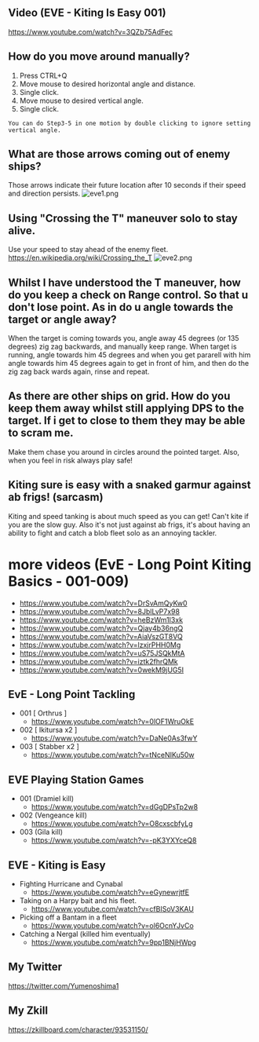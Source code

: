 ## Video (EVE - Kiting Is Easy 001)
https://www.youtube.com/watch?v=3QZb75AdFec

## How do you move around manually?
1) Press CTRL+Q
2) Move mouse to desired horizontal angle and distance.
3) Single click.
4) Move mouse to desired vertical angle.
5) Single click.
```
You can do Step3-5 in one motion by double clicking to ignore setting vertical angle.
```

## What are those arrows coming out of enemy ships?
Those arrows indicate their future location after 10 seconds if their speed and direction persists.
![eve1.png](https://i.imgur.com/tx2RvL8.png)

## Using "Crossing the T" maneuver solo to stay alive.
Use your speed to stay ahead of the enemy fleet.
https://en.wikipedia.org/wiki/Crossing_the_T
![eve2.png](https://i.imgur.com/LZZae8c.png)

## Whilst I have understood the T maneuver, how do you keep a check on Range control. So that u don't lose point. As in do u angle towards the target or angle away? 
When the target is coming towards you, angle away 45 degrees (or 135 degrees) zig zag backwards, and manually keep range. When target is running, angle towards him 45 degrees and when you get pararell with him angle towards him 45 degrees again to get in front of him, and then do the zig zag back wards again, rinse and repeat.

## As there are other ships on grid. How do you keep them away whilst still applying DPS to the target. If i get to close to them they may be able to scram me.
Make them chase you around in circles around the pointed target.  Also, when you feel in risk always play safe!

## Kiting sure is easy with a snaked garmur against ab frigs! (sarcasm)
Kiting and speed tanking is about much speed as you can get! Can't kite if you are the slow guy.
Also it's not just against ab frigs, it's about having an ability to fight and catch a blob fleet solo as an annoying tackler.

# more videos (EvE - Long Point Kiting Basics - 001-009)
- https://www.youtube.com/watch?v=DrSvAmQyKw0
- https://www.youtube.com/watch?v=8JblLvP7x98
- https://www.youtube.com/watch?v=heBzWm1I3xk
- https://www.youtube.com/watch?v=Qjay4b36ngQ
- https://www.youtube.com/watch?v=AiaVszGT8VQ
- https://www.youtube.com/watch?v=lzxjrPHH0Mg
- https://www.youtube.com/watch?v=uS75JSQkMtA
- https://www.youtube.com/watch?v=iztk2fhrQMk
- https://www.youtube.com/watch?v=0wekM9jUG5I

## EvE - Long Point Tackling
- 001 [ Orthrus ]
  - https://www.youtube.com/watch?v=0lOF1WruOkE
- 002 [ Ikitursa x2 ]
  - https://www.youtube.com/watch?v=DaNe0As3fwY
- 003 [ Stabber x2 ]
  - https://www.youtube.com/watch?v=tNceNIKu50w

## EVE Playing Station Games
- 001 (Dramiel kill)
  - https://www.youtube.com/watch?v=dGgDPsTp2w8
- 002 (Vengeance kill)
  - https://www.youtube.com/watch?v=O8cxscbfyLg
- 003 (Gila kill)
  - https://www.youtube.com/watch?v=-pK3YXYceQ8
  
## EVE - Kiting is Easy 
- Fighting Hurricane and Cynabal
  - https://www.youtube.com/watch?v=eGynewrjtfE
- Taking on a Harpy bait and his fleet.
  - https://www.youtube.com/watch?v=cfBISoV3KAU
- Picking off a Bantam in a fleet
  - https://www.youtube.com/watch?v=ol6OcnYJvCo
- Catching a Nergal (killed him eventually)
  - https://www.youtube.com/watch?v=9pp1BNjHWpg
  
## My Twitter
https://twitter.com/Yumenoshima1

## My Zkill
https://zkillboard.com/character/93531150/

